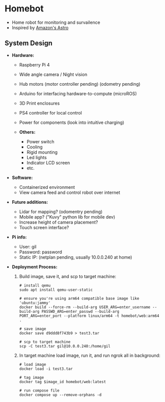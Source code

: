 # Homebot

 - Home robot for monitoring and survailence
 - Inspired by [Amazon's Astro](https://www.amazon.com/Introducing-Amazon-Astro/dp/B078NSDFSB)

## System Design

 - **Hardware:**

    - Raspberry Pi 4 
    - Wide angle camera / Night vision
    - Hub motors (motor controller pending) (odometry pending)
    - Arduino for interfacing hardware-to-compute (microROS)
    - 3D Print enclosures
    - PS4 controller for local control
    - Power for components (look into intuitive charging)

    - **Others:**
        - Power switch
        - Cooling
        - Rigid mounting
        - Led lights
        - Indicator LCD screen
        - etc.

- **Software:**

    - Containerized environment
    - View camera feed and control robot over internet

- **Future additions:**

    - Lidar for mapping? (odomentry pending)
    - Mobile app? ("Kuvy" python lib for mobile dev)
    - Increase height of camera placement?
    - Touch screen interface?

- **Pi info:**

    - User: gil
    - Password: password
    - Static IP: (netplan pending, usually 10.0.0.240 at home)


- **Deployment Process:**
    1. Build image, save it, and scp to target machine:
        ```
        # install qemu
        sudo apt install qemu-user-static

        # ensure you're using arm64 compatible base image like 'ubuntu:jammy'
        docker build --force-rm --build-arg USER_ARG=enter_username --build-arg PASSWD_ARG=enter_passwd --build-arg PORT_ARG=enter_port --platform linux/arm64 -t homebot/web:arm64 .
        
        # save image
        docker save d9ddd8f743b9 > test3.tar

        # scp to target machine
        scp -C test3.tar gil@10.0.0.240:/home/gil
        ```
    2. In target machine load image, run it, and run ngrok all in background:
        ```
        # load image
        docker load -i test3.tar

        # tag image
        docker tag $image_id homebot/web:latest

        # run compose file
        docker compose up --remove-orphans -d